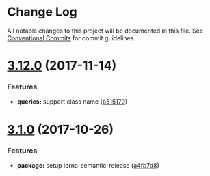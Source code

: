 # Change Log

All notable changes to this project will be documented in this file.
See [Conventional Commits](https://conventionalcommits.org) for commit guidelines.

<a name="3.12.0"></a>
# [3.12.0](https://github.com/tmotx/graphql-tower/compare/v3.11.0...v3.12.0) (2017-11-14)


### Features

* **queries:** support class name ([b515179](https://github.com/tmotx/graphql-tower/commit/b515179))




<a name="3.1.0"></a>
# [3.1.0](https://github.com/tmotx/graphql-tower/compare/v3.0.1...v3.1.0) (2017-10-26)


### Features

* **package:** setup lerna-semantic-release ([a4fb7d8](https://github.com/tmotx/graphql-tower/commit/a4fb7d8))
